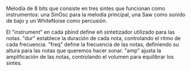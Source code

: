 Melodía de 8 bits que consiste en tres sintes que funcionan como instrumentos:
una SinOsc para la melodía principal, una Saw como sonido de bajo y un WhiteNoise como percusión.

El "instrument" en cada pbind define eñ sintetizador utilizado para las notas.
"dur" establece la duración de cada nota, controlando el ritmo de cada frecuencia.
"freq" define la frecuencia de las notas, definiendo su altura para las notas que queremos hacer sonar.
"amp" ajusta la amplificación de las notas, controlando el volumen para equilibrar los sintes.

